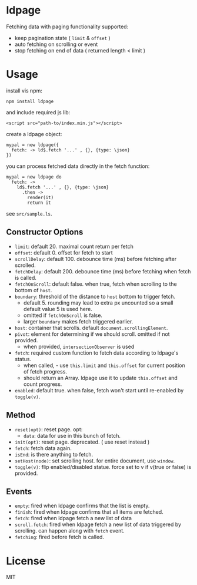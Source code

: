 # ldpage

Fetching data with paging functionality supported:

 - keep pagination state ( `limit` & `offset` )
 - auto fetching on scrolling or event
 - stop fetching on end of data ( returned length < limit )


# Usage

install vis npm:

    npm install ldpage

and include required js lib:

    <script src="path-to/index.min.js"></script>


create a ldpage object:

    mypal = new ldpage({
      fetch: -> ld$.fetch '...' , {}, {type: \json}
    })


you can process fetched data directly in the fetch function:

    mypal = new ldpage do
      fetch: ->
        ld$.fetch '...' , {}, {type: \json}
          .then ->
            render(it)
            return it


see `src/sample.ls`.


## Constructor Options

 - `limit`: default 20. maximal count return per fetch
 - `offset`: default 0. offset for fetch to start
 - `scrollDelay`: default 100. debounce time (ms) before fetching after scrolled.
 - `fetchDelay`: default 200. debounce time (ms) before fetching when fetch is called.
 - `fetchOnScroll`: default false. when true, fetch when scrolling to the bottom of `host`.
 - `boundary`: threshold of the distance to `host` bottom to trigger fetch.
   - default 5. rounding may lead to extra px uncounted so a small default value 5 is used here.
   - omitted if `fetchOnScroll` is false.
   - larger `boundary` makes fetch triggered earlier.
 - `host`: container that scrolls. default `document.scrollingElement`.
 - `pivot`: element for determining if we should scroll. omitted if not provided.
   - when provided, `intersectionObserver` is used
 - `fetch`: required custom function to fetch data according to ldpage's status.
   - when called, - use `this.limit` and `this.offset` for current position of fetch progress.
   - should return an Array. ldpage use it to update `this.offset` and count progress.
 - `enabled`: default true. when false, fetch won't start until re-enabled by `toggle(v)`.


## Method

 - `reset(opt)`: reset page. opt:
   - `data`: data for use in this bunch of fetch.
 - `init(opt)`: reset page. deprecated. ( use reset instead )
 - `fetch`: fetch data again.
 - `isEnd`: is there anything to fetch.
 - `setHost(node)`: set scrolling host. for entire document, use `window`.
 - `toggle(v)`: flip enabled/disabled statue. force set to v if v(true or false) is provided.


## Events

 - `empty`: fired when ldpage confirms that the list is empty.
 - `finish`: fired when ldpage confirms that all items are fetched.
 - `fetch`: fired when ldpage fetch a new list of data
 - `scroll.fetch`: fired when ldpage fetch a new list of data triggered by scrolling. can happen along with `fetch` event.
 - `fetching`: fired before fetch is called.


# License

MIT
